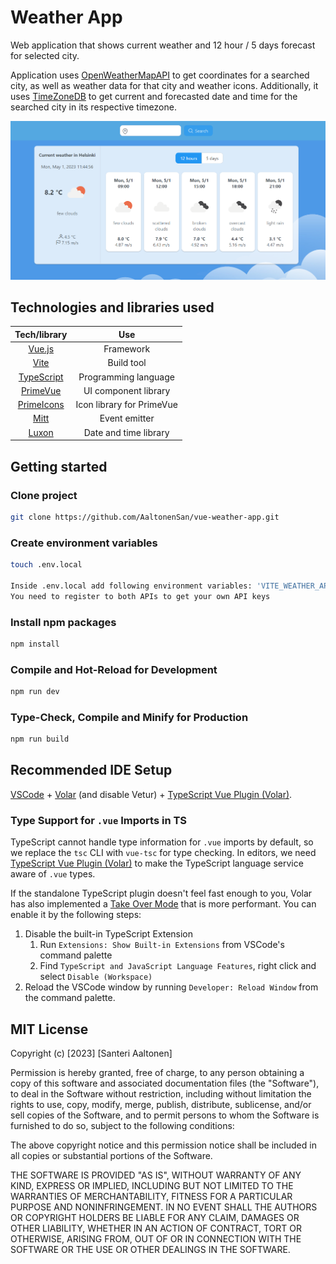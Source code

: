 # Weather App

Web application that shows current weather and 12 hour / 5 days forecast for selected city.

Application uses [OpenWeatherMapAPI](https://openweathermap.org/api) to get coordinates for a searched city, as well as weather data for that city and weather icons. Additionally, it uses [TimeZoneDB](https://timezonedb.com/api) to get current and forecasted date and time for the searched city in its respective timezone.

![Sample picture of the application](images/weatherapp.png)

## Technologies and libraries used

| Tech/library | Use |
| :----: | :---: |
| [Vue.js](https://vuejs.org/) | Framework |
| [Vite](https://vitejs.dev/) | Build tool |
| [TypeScript](https://www.typescriptlang.org/) | Programming language|
| [PrimeVue](https://primevue.org/) | UI component library | 
| [PrimeIcons](https://github.com/primefaces/primeicons) | Icon library for PrimeVue |
| [Mitt](https://github.com/developit/mitt) | Event emitter |
| [Luxon](https://moment.github.io/luxon/#/) | Date and time library |


## Getting started
### Clone project

```sh
git clone https://github.com/AaltonenSan/vue-weather-app.git
```

### Create environment variables

```sh
touch .env.local

Inside .env.local add following environment variables: 'VITE_WEATHER_API_KEY' and 'VITE_TIMEZONE_API_KEY'
You need to register to both APIs to get your own API keys
```


### Install npm packages

```sh
npm install
```

### Compile and Hot-Reload for Development

```sh
npm run dev
```

### Type-Check, Compile and Minify for Production

```sh
npm run build
```

## Recommended IDE Setup

[VSCode](https://code.visualstudio.com/) + [Volar](https://marketplace.visualstudio.com/items?itemName=Vue.volar) (and disable Vetur) + [TypeScript Vue Plugin (Volar)](https://marketplace.visualstudio.com/items?itemName=Vue.vscode-typescript-vue-plugin).

### Type Support for `.vue` Imports in TS

TypeScript cannot handle type information for `.vue` imports by default, so we replace the `tsc` CLI with `vue-tsc` for type checking. In editors, we need [TypeScript Vue Plugin (Volar)](https://marketplace.visualstudio.com/items?itemName=Vue.vscode-typescript-vue-plugin) to make the TypeScript language service aware of `.vue` types.

If the standalone TypeScript plugin doesn't feel fast enough to you, Volar has also implemented a [Take Over Mode](https://github.com/johnsoncodehk/volar/discussions/471#discussioncomment-1361669) that is more performant. You can enable it by the following steps:

1. Disable the built-in TypeScript Extension
    1) Run `Extensions: Show Built-in Extensions` from VSCode's command palette
    2) Find `TypeScript and JavaScript Language Features`, right click and select `Disable (Workspace)`
2. Reload the VSCode window by running `Developer: Reload Window` from the command palette.

## MIT License

Copyright (c) [2023] [Santeri Aaltonen]

Permission is hereby granted, free of charge, to any person obtaining a copy
of this software and associated documentation files (the "Software"), to deal
in the Software without restriction, including without limitation the rights
to use, copy, modify, merge, publish, distribute, sublicense, and/or sell
copies of the Software, and to permit persons to whom the Software is
furnished to do so, subject to the following conditions:

The above copyright notice and this permission notice shall be included in all
copies or substantial portions of the Software.

THE SOFTWARE IS PROVIDED "AS IS", WITHOUT WARRANTY OF ANY KIND, EXPRESS OR
IMPLIED, INCLUDING BUT NOT LIMITED TO THE WARRANTIES OF MERCHANTABILITY,
FITNESS FOR A PARTICULAR PURPOSE AND NONINFRINGEMENT. IN NO EVENT SHALL THE
AUTHORS OR COPYRIGHT HOLDERS BE LIABLE FOR ANY CLAIM, DAMAGES OR OTHER
LIABILITY, WHETHER IN AN ACTION OF CONTRACT, TORT OR OTHERWISE, ARISING FROM,
OUT OF OR IN CONNECTION WITH THE SOFTWARE OR THE USE OR OTHER DEALINGS IN THE
SOFTWARE.
